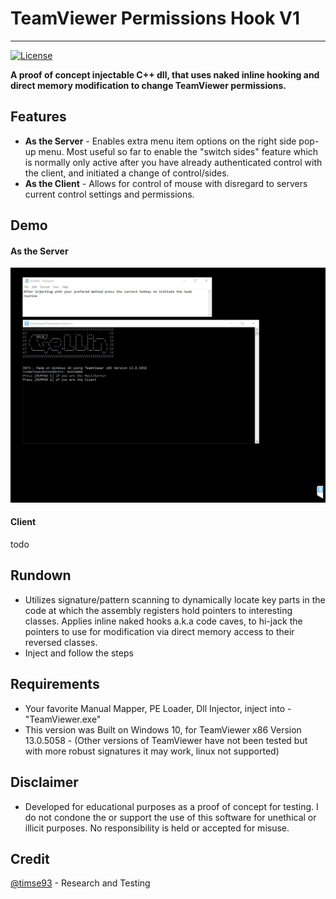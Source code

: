 # TeamViewer Permissions Hook V1
---
[![License](http://img.shields.io/badge/license-MIT-green.svg)](https://github.com/gellin/TeamViewer_Permissions_Hook_V1/blob/master/LICENSE)

**A proof of concept injectable C++ dll, that uses naked inline hooking and direct memory modification to change TeamViewer permissions.**

## Features
* **As the Server** - Enables extra menu item options on the right side pop-up menu. Most useful so far to enable the "switch sides" feature which is normally only active after you have already authenticated control with the client, and initiated a change of control/sides.
* **As the Client** - Allows for control of mouse with disregard to servers current control settings and permissions.

## Demo

#### As the Server
![](server_switch_sides.gif?raw=true)

#### Client
todo

## Rundown
* Utilizes signature/pattern scanning to dynamically locate key parts in the code at which the assembly registers hold pointers to interesting classes. Applies inline naked hooks a.k.a code caves, to hi-jack the pointers to use for modification via direct memory access to their reversed classes.
* Inject and follow the steps

## Requirements
* Your favorite Manual Mapper, PE Loader, Dll Injector, inject into - "TeamViewer.exe"
* This version was Built on Windows 10, for TeamViewer x86 Version 13.0.5058 - (Other versions of TeamViewer have not been tested but with more robust signatures it may work, linux not supported)

## Disclaimer
* Developed for educational purposes as a proof of concept for testing. I do not condone the or support the use of this software for unethical or illicit purposes. No responsibility is held or accepted for misuse.

## Credit
[@timse93](https://github.com/timse93) - Research and Testing

